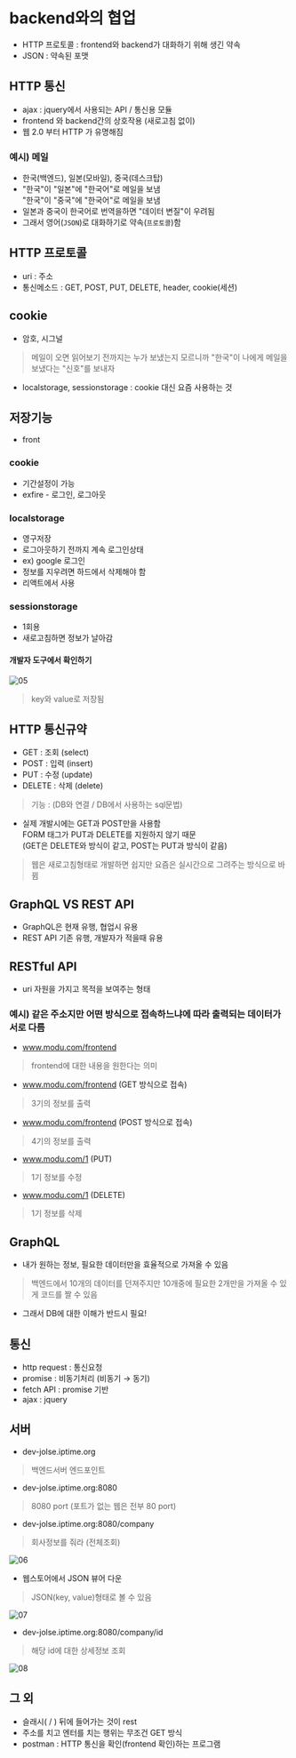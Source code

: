 # backend와의 협업
- HTTP 프로토콜 : frontend와 backend가 대화하기 위해 생긴 약속
- JSON : 약속된 포맷

## HTTP 통신
- ajax : jquery에서 사용되는 API / 통신용 모듈
- frontend 와 backend간의 상호작용 (새로고침 없이)
- 웹 2.0 부터 HTTP 가 유명해짐

### 예시) 메일
- 한국(백엔드), 일본(모바일), 중국(데스크탑)
- "한국"이 "일본"에 "한국어"로 메일을 보냄<br />"한국"이 "중국"에 "한국어"로 메일을 보냄
- 일본과 중국이 한국어로 번역을하면 "데이터 변질"이 우려됨
- 그래서 영어(`JSON`)로 대화하기로 약속(`프로토콜`)함

## HTTP 프로토콜
- uri : 주소
- 통신메소드 : GET, POST, PUT, DELETE, header, cookie(세션)

## cookie
- 암호, 시그널
> 메일이 오면 읽어보기 전까지는 누가 보냈는지 모르니까 "한국"이 나에게 메일을 보냈다는 "신호"를 보내자
- localstorage, sessionstorage : cookie 대신 요즘 사용하는 것

## 저장기능 
- front

### cookie
- 기간설정이 가능
- exfire - 로그인, 로그아웃

### localstorage
- 영구저장
- 로그아웃하기 전까지 계속 로그인상태
- ex) google 로그인
- 정보를 지우려면 하드에서 삭제해야 함
- 리액트에서 사용

### sessionstorage
- 1회용
- 새로고침하면 정보가 날아감

#### 개발자 도구에서 확인하기

![05](img/05.png)
> key와 value로 저장됨

## HTTP 통신규약
- GET : 조회 (select)
- POST : 입력 (insert)
- PUT : 수정 (update)
- DELETE : 삭제 (delete)
> 기능 : (DB와 연결 / DB에서 사용하는 sql문법)
- 실제 개발시에는 GET과 POST만을 사용함<br />FORM 태그가 PUT과 DELETE를 지원하지 않기 때문<br />(GET은 DELETE와 방식이 같고, POST는 PUT과 방식이 같음)
> 웹은 새로고침형태로 개발하면 쉽지만 요즘은 실시간으로 그려주는 방식으로 바뀜

## GraphQL VS REST API
- GraphQL은 현재 유행, 협업시 유용
- REST API 기존 유행, 개발자가 적을때 유용

## RESTful API
- uri 자원을 가지고 목적을 보여주는 형태

### 예시) 같은 주소지만 어떤 방식으로 접속하느냐에 따라 출력되는 데이터가 서로 다름
- www.modu.com/frontend
> frontend에 대한 내용을 원한다는 의미
- www.modu.com/frontend (GET 방식으로 접속)
> 3기의 정보를 출력
- www.modu.com/frontend (POST 방식으로 접속)
> 4기의 정보를 출력
- www.modu.com/1 (PUT)
> 1기 정보를 수정
- www.modu.com/1 (DELETE)
> 1기 정보를 삭제

## GraphQL
- 내가 원하는 정보, 필요한 데이터만을 효율적으로 가져올 수 있음
> 백엔드에서 10개의 데이터를 던져주지만 10개중에 필요한 2개만을 가져올 수 있게 코드를 짤 수 있음
- 그래서 DB에 대한 이해가 반드시 필요!

## 통신
- http request : 통신요청
- promise : 비동기처리 (비동기 → 동기)
- fetch API : promise 기반
- ajax : jquery

## 서버
- dev-jolse.iptime.org
> 백엔드서버 엔드포인트
- dev-jolse.iptime.org:8080
> 8080 port (포트가 없는 웹은 전부 80 port)
- dev-jolse.iptime.org:8080/company
> 회사정보를 줘라 (전체조회)

![06](img/06.png)<br />
- 웹스토어에서 JSON 뷰어 다운
> JSON(key, value)형태로 볼 수 있음

![07](img/07.png)<br />
- dev-jolse.iptime.org:8080/company/id
> 해당 id에 대한 상세정보 조회

![08](img/08.png)<br />

## 그 외
- 슬래시( / ) 뒤에 들어가는 것이 rest
- 주소를 치고 엔터를 치는 행위는 무조건 GET 방식
- postman : HTTP 통신을 확인(frontend 확인)하는 프로그램
